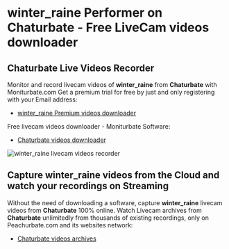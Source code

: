 # winter_raine Performer on Chaturbate - Free LiveCam videos downloader

## Chaturbate Live Videos Recorder

Monitor and record livecam videos of **winter_raine** from **Chaturbate** with Moniturbate.com
Get a premium trial for free by just and only registering with your Email address:
* [winter_raine Premium videos downloader](https://moniturbate.com/request-demo-licence-key.html)

Free livecam videos downloader - Moniturbate Software:
* [Chaturbate videos downloader](https://moniturbate.com/moniturbate-download-software.html)

![winter_raine livecam videos recorder](https://peachurnet.com/templates/moniturbate-software.png)


## Capture winter_raine videos from the Cloud and watch your recordings on Streaming

Without the need of downloading a software, capture **winter_raine** livecam videos from **Chaturbate** 100% online.
Watch Livecam archives from **Chaturbate** unlimitedly from thousands of existing recordings, only on Peachurbate.com and its websites network:
* [Chaturbate videos archives](https://peachurnet.com/)